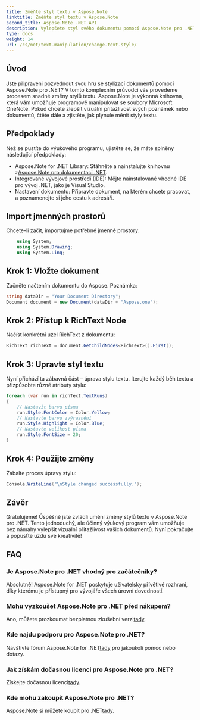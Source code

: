 ```yaml
---
title: Změňte styl textu v Aspose.Note
linktitle: Změňte styl textu v Aspose.Note
second_title: Aspose.Note .NET API
description: Vylepšete styl svého dokumentu pomocí Aspose.Note pro .NET. V tomto podrobném průvodci se dozvíte, jak snadno změnit styly textu. Vyzkoušejte to zdarma!
type: docs
weight: 14
url: /cs/net/text-manipulation/change-text-style/
---
```

## Úvod
Jste připraveni pozvednout svou hru se stylizací dokumentů pomocí Aspose.Note pro .NET? V tomto komplexním průvodci vás provedeme procesem snadné změny stylů textu. Aspose.Note je výkonná knihovna, která vám umožňuje programově manipulovat se soubory Microsoft OneNote. Pokud chcete zlepšit vizuální přitažlivost svých poznámek nebo dokumentů, čtěte dále a zjistěte, jak plynule měnit styly textu.
## Předpoklady
Než se pustíte do výukového programu, ujistěte se, že máte splněny následující předpoklady:
-  Aspose.Note for .NET Library: Stáhněte a nainstalujte knihovnu z[Aspose.Note pro dokumentaci .NET](https://reference.aspose.com/note/net/).
- Integrované vývojové prostředí (IDE): Mějte nainstalované vhodné IDE pro vývoj .NET, jako je Visual Studio.
- Nastavení dokumentu: Připravte dokument, na kterém chcete pracovat, a poznamenejte si jeho cestu k adresáři.
## Import jmenných prostorů
Chcete-li začít, importujme potřebné jmenné prostory:
```csharp
    using System;
    using System.Drawing;
    using System.Linq;
```
## Krok 1: Vložte dokument
Začněte načtením dokumentu do Aspose. Poznámka:
```csharp
string dataDir = "Your Document Directory";
Document document = new Document(dataDir + "Aspose.one");
```
## Krok 2: Přístup k RichText Node
Načíst konkrétní uzel RichText z dokumentu:
```csharp
RichText richText = document.GetChildNodes<RichText>().First();
```
## Krok 3: Upravte styl textu
Nyní přichází ta zábavná část – úprava stylu textu. Iterujte každý běh textu a přizpůsobte různé atributy stylu:
```csharp
foreach (var run in richText.TextRuns)
{
    // Nastavit barvu písma
    run.Style.FontColor = Color.Yellow;
    // Nastavte barvu zvýraznění
    run.Style.Highlight = Color.Blue;
    // Nastavte velikost písma
    run.Style.FontSize = 20;
}
```
## Krok 4: Použijte změny
Zabalte proces úpravy stylu:
```csharp
Console.WriteLine("\nStyle changed successfully.");
```
## Závěr
Gratulujeme! Úspěšně jste zvládli umění změny stylů textu v Aspose.Note pro .NET. Tento jednoduchý, ale účinný výukový program vám umožňuje bez námahy vylepšit vizuální přitažlivost vašich dokumentů. Nyní pokračujte a popusťte uzdu své kreativitě!
## FAQ
### Je Aspose.Note pro .NET vhodný pro začátečníky?
Absolutně! Aspose.Note for .NET poskytuje uživatelsky přívětivé rozhraní, díky kterému je přístupný pro vývojáře všech úrovní dovedností.
### Mohu vyzkoušet Aspose.Note pro .NET před nákupem?
 Ano, můžete prozkoumat bezplatnou zkušební verzi[tady](https://releases.aspose.com/).
### Kde najdu podporu pro Aspose.Note pro .NET?
 Navštivte fórum Aspose.Note for .NET[tady](https://forum.aspose.com/c/note/28) pro jakoukoli pomoc nebo dotazy.
### Jak získám dočasnou licenci pro Aspose.Note pro .NET?
 Získejte dočasnou licenci[tady](https://purchase.aspose.com/temporary-license/).
### Kde mohu zakoupit Aspose.Note pro .NET?
 Aspose.Note si můžete koupit pro .NET[tady](https://purchase.aspose.com/buy).